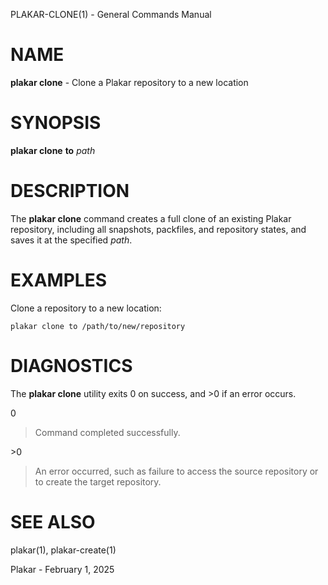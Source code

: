 PLAKAR-CLONE(1) - General Commands Manual

# NAME

**plakar clone** - Clone a Plakar repository to a new location

# SYNOPSIS

**plakar clone**
**to**
*path*

# DESCRIPTION

The
**plakar clone**
command creates a full clone of an existing Plakar repository,
including all snapshots, packfiles, and repository states, and saves
it at the specified
*path*.

# EXAMPLES

Clone a repository to a new location:

	plakar clone to /path/to/new/repository

# DIAGNOSTICS

The **plakar clone** utility exits&#160;0 on success, and&#160;&gt;0 if an error occurs.

0

> Command completed successfully.

&gt;0

> An error occurred, such as failure to access the source repository or
> to create the target repository.

# SEE ALSO

plakar(1),
plakar-create(1)

Plakar - February 1, 2025
